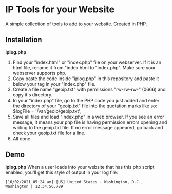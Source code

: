 # IP Tools for your Website
A simple collection of tools to add to your website. Created in PHP.

## Installation
**iplog.php**
1. Find your "index.html" or "index.php" file on your webserver. If it is an html file, rename it from "index.html to "index.php". Make sure your webserver supports php.
2. Copy paste the code inside "iplog.php" in this repository and paste it below your <head> tag in your "index.php" file.
3. Create a file name "geoip.txt" with permissions "rw-rw-rw-" (0666) and copy it's directory.
4. In your "index.php" file, go to the PHP code you just added and enter the directory of your "geoip.txt" file into the quotation marks like so: $logFile = '/var/geoip/geoip.txt';
5. Save all files and load "index.php" in a web browser. If you see an error message, it means your php file is having permission errors opening and writing to the geoip.txt file. If no error message appeared, go back and check your geoip.txt file for a line.
6. All done

## Demo
**iplog.php**
When a user loads into your website that has this php script enabled, you'll get this style of output in your log file: <br>
```
[16/02/2021 05:24 am] [US] United States - Washington, D.C., Washington | 12.34.56.789
```
